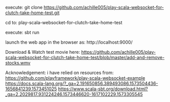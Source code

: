execute:  git clone https://github.com/achille005/play-scala-websocket-for-clutch-take-home-test.git

cd to: play-scala-websocket-for-clutch-take-home-test

execute: sbt run

launch the web app in the browser as: http://localhost:9000/



Download & Watch test movie here: https://github.com/achille005/play-scala-websocket-for-clutch-take-home-test/blob/master/add-and-remove-stocks.wmv


Acknowledgement: i have relied on resources from:
https://github.com/playframework/play-scala-websocket-example
https://docs.scala-lang.org/?_ga=2.191650856.389493086.1573504436-1656841239.1573451025
https://www.scala-sbt.org/download.html?_ga=2.2029817.931224246.1573446620-1617102229.1573305545
